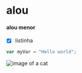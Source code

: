 # alou
#### alou menor 
- [x] listinha
``` javascript
var myVar = "Hello world"; 
```

![image of a cat](https://octodex.github.com/images/yaktocat.png)
